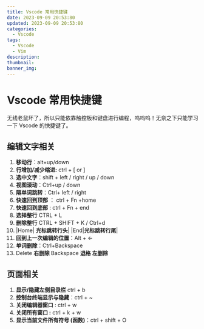 ```yaml
---
title: Vscode 常用快捷键
date: 2023-09-09 20:53:80
updated: 2023-09-09 20:53:80
categories:
  - Vscode
tags:
  - Vscode
  - Vim
description:
thumbnail:
banner_img:
---
```


# Vscode 常用快捷键

无线老鼠坏了，所以只能依靠触控板和键盘进行编程，呜呜呜！无奈之下只能学习一下 Vscode 的快捷键了。

## 编辑文字相关

1. **移动行**：alt+up/down
2. **行增加/减少缩进:** ctrl + [ or ]
3. **选中文字**：shift + left / right / up / down
4. **视图滚动**：Ctrl+up / down
5. **隔单词跳转**：Ctrl+ left / right
6. **快速回到顶部** ： ctrl + Fn +home
7. **快速回到底部** : ctrl + Fn + end
8. **选择整行** CTRL + L
9. **删除整行** CTRL + SHIFT + K / Ctrl+d
10. |Home| **光标跳转行头**| |End|**光标跳转行尾**|
11. **回到上一次编辑的位置**：Alt + ←
12. **单词删除**：Ctrl+Backspace
13. Delete **右删除** Backspace **退格 左删除**

## 页面相关

1. **显示/隐藏左侧目录栏** ctrl + b
2. **控制台终端显示与隐藏**：ctrl + ~
3. **关闭编辑器窗口** : ctrl + w
4. **关闭所有窗口 :** ctrl + k + w
5. **显示当前文件所有符号 (函数)**：ctrl + shift + O
